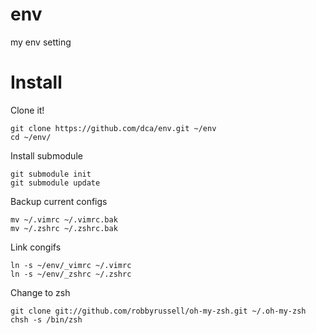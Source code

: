 env
===

my env setting


Install
===

Clone it!
```
git clone https://github.com/dca/env.git ~/env
cd ~/env/
```




Install submodule
```
git submodule init
git submodule update
```


Backup current configs
```
mv ~/.vimrc ~/.vimrc.bak
mv ~/.zshrc ~/.zshrc.bak
```


Link congifs 
```
ln -s ~/env/_vimrc ~/.vimrc
ln -s ~/env/_zshrc ~/.zshrc
```

Change to zsh
```
git clone git://github.com/robbyrussell/oh-my-zsh.git ~/.oh-my-zsh
chsh -s /bin/zsh
```
